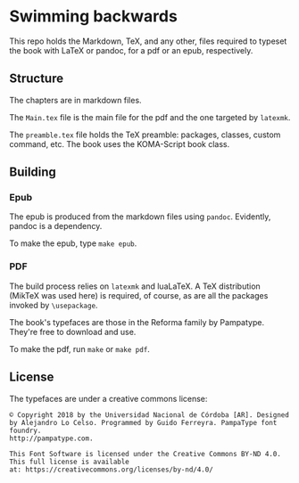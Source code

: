 # Swimming backwards

This repo holds the Markdown, TeX, and any other, files required
to typeset the book with LaTeX or pandoc, for a
pdf or an epub, respectively.

## Structure

The chapters are in markdown files.

The `Main.tex` file is the main file
for the pdf and the one targeted by `latexmk`.

The `preamble.tex` file holds the TeX preamble:
packages, classes, custom command, etc.
The book uses the KOMA-Script book class.

## Building

### Epub

The epub is produced from the markdown files
using `pandoc`. Evidently, pandoc is a dependency.

To make the epub, type `make epub`.

### PDF

The build process relies on `latexmk` and
luaLaTeX. A TeX distribution (MikTeX was used here)
is required, of course, as are all the packages
invoked by `\usepackage`.

The book's typefaces are those in the Reforma family
by Pampatype. They're free to download and use.

To make the pdf, run `make` or `make pdf`.

## License

The typefaces are under a creative commons license:

```{none}
© Copyright 2018 by the Universidad Nacional de Córdoba [AR]. Designed by Alejandro Lo Celso. Programmed by Guido Ferreyra. PampaType font foundry.
http://pampatype.com.

This Font Software is licensed under the Creative Commons BY-ND 4.0. This full license is available at: https://creativecommons.org/licenses/by-nd/4.0/
```
